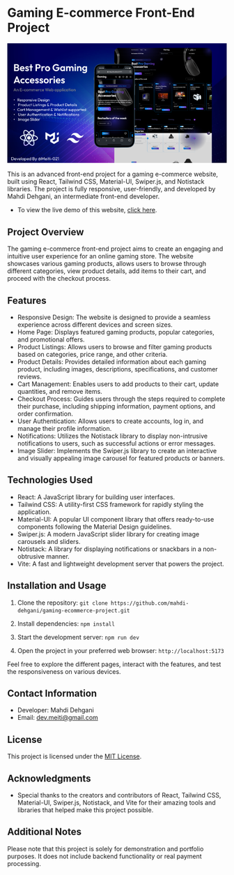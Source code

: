 # Gaming E-commerce Front-End Project


![preview](./public/preview.png)

This is an advanced front-end project for a gaming e-commerce website, built using React, Tailwind CSS, Material-UI, Swiper.js, and Notistack libraries. The project is fully responsive, user-friendly, and developed by Mahdi Dehgani, an intermediate front-end developer.

- To view the live demo of this website, [click here](https://meiti-gaming-accessorie.netlify.app/).

## Project Overview

The gaming e-commerce front-end project aims to create an engaging and intuitive user experience for an online gaming store. The website showcases various gaming products, allows users to browse through different categories, view product details, add items to their cart, and proceed with the checkout process.

## Features

- Responsive Design: The website is designed to provide a seamless experience across different devices and screen sizes.
- Home Page: Displays featured gaming products, popular categories, and promotional offers.
- Product Listings: Allows users to browse and filter gaming products based on categories, price range, and other criteria.
- Product Details: Provides detailed information about each gaming product, including images, descriptions, specifications, and customer reviews.
- Cart Management: Enables users to add products to their cart, update quantities, and remove items.
- Checkout Process: Guides users through the steps required to complete their purchase, including shipping information, payment options, and order confirmation.
- User Authentication: Allows users to create accounts, log in, and manage their profile information.
- Notifications: Utilizes the Notistack library to display non-intrusive notifications to users, such as successful actions or error messages.
- Image Slider: Implements the Swiper.js library to create an interactive and visually appealing image carousel for featured products or banners.

## Technologies Used

- React: A JavaScript library for building user interfaces.
- Tailwind CSS: A utility-first CSS framework for rapidly styling the application.
- Material-UI: A popular UI component library that offers ready-to-use components following the Material Design guidelines.
- Swiper.js: A modern JavaScript slider library for creating image carousels and sliders.
- Notistack: A library for displaying notifications or snackbars in a non-obtrusive manner.
- Vite: A fast and lightweight development server that powers the project.

## Installation and Usage

1. Clone the repository: `git clone https://github.com/mahdi-dehgani/gaming-ecommerce-project.git`

2. Install dependencies: `npm install`
3. Start the development server: `npm run dev`
4. Open the project in your preferred web browser: `http://localhost:5173`

Feel free to explore the different pages, interact with the features, and test the responsiveness on various devices.

## Contact Information

- Developer: Mahdi Dehgani
- Email: dev.meiti@gmail.com

## License

This project is licensed under the [MIT License](LICENSE).

## Acknowledgments

- Special thanks to the creators and contributors of React, Tailwind CSS, Material-UI, Swiper.js, Notistack, and Vite for their amazing tools and libraries that helped make this project possible.

## Additional Notes

Please note that this project is solely for demonstration and portfolio purposes. It does not include backend functionality or real payment processing.
